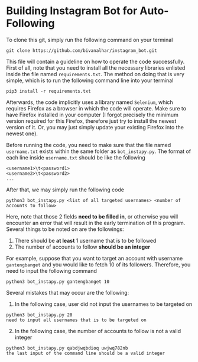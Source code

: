 # Building Instagram Bot for Auto-Following

To clone this git, simply run the following command on your terminal
```
git clone https://github.com/bivanalhar/instagram_bot.git
```

This file will contain a guideline on how to operate the code successfully. First of all, note that you need to install all the necessary libraries enlisted inside the file named ```requirements.txt```. The method on doing that is very simple, which is to run the following command line into your terminal

```
pip3 install -r requirements.txt
```

Afterwards, the code implicitly uses a library named ```Selenium```, which requires Firefox as a browser in which the code will operate. Make sure to have Firefox installed in your computer (I forgot precisely the minimum version required for this Firefox, therefore just try to install the newest version of it. Or, you may just simply update your existing Firefox into the newest one).

Before running the code, you need to make sure that the file named ```username.txt``` exists within the same folder as ```bot_instapy.py```. The format of each line inside ```username.txt``` should be like the following

```
<username1>\t<password1>
<username2>\t<password2>
...
```

After that, we may simply run the following code

```
python3 bot_instapy.py <list of all targeted usernames> <number of accounts to follow>
```

Here, note that those 2 fields **need to be filled in**, or otherwise you will encounter an error that will result in the early termination of this program. Several things to be noted on are the followings:
1. There should be **at least** 1 username that is to be followed
2. The number of accounts to follow **should be an integer**

For example, suppose that you want to target an account with username ```gantengbanget``` and you would like to fetch 10 of its followers. Therefore, you need to input the following command
```
python3 bot_instapy.py gantengbanget 10
```

Several mistakes that may occur are the following:
1. In the following case, user did not input the usernames to be targeted on
```
python3 bot_instapy.py 20
need to input all usernames that is to be targeted on
```

2. In the following case, the number of accounts to follow is not a valid integer
```
python3 bot_instapy.py qabdjwqbdioq uwjwq782nb
the last input of the command line should be a valid integer
```

